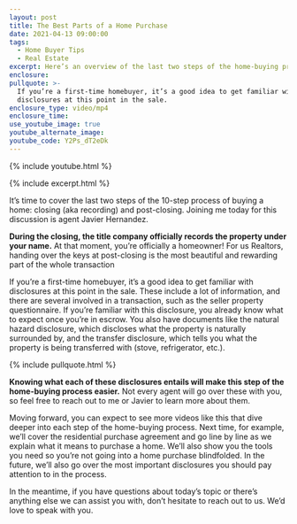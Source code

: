 ```yaml
---
layout: post
title: The Best Parts of a Home Purchase
date: 2021-04-13 09:00:00
tags:
  - Home Buyer Tips
  - Real Estate
excerpt: Here’s an overview of the last two steps of the home-buying process.
enclosure:
pullquote: >-
  If you’re a first-time homebuyer, it’s a good idea to get familiar with
  disclosures at this point in the sale.
enclosure_type: video/mp4
enclosure_time:
use_youtube_image: true
youtube_alternate_image:
youtube_code: Y2Ps_dT2eDk
---
```

{% include youtube.html %}

{% include excerpt.html %}

It’s time to cover the last two steps of the 10-step process of buying a home: closing (aka recording) and post-closing. Joining me today for this discussion is agent Javier Hernandez.

**During the closing, the title company officially records the property under your name.** At that moment, you’re officially a homeowner\! For us Realtors, handing over the keys at post-closing is the most beautiful and rewarding part of the whole transaction&nbsp;

If you’re a first-time homebuyer, it’s a good idea to get familiar with disclosures at this point in the sale. These include a lot of information, and there are several involved in a transaction, such as the seller property questionnaire. If you’re familiar with this disclosure, you already know what to expect once you’re in escrow. You also have documents like the natural hazard disclosure, which discloses what the property is naturally surrounded by, and the transfer disclosure, which tells you what the property is being transferred with (stove, refrigerator, etc.).

{% include pullquote.html %}

**Knowing what each of these disclosures entails will make this step of the home-buying process easier.** Not every agent will go over these with you, so feel free to reach out to me or Javier to learn more about them.

Moving forward, you can expect to see more videos like this that dive deeper into each step of the home-buying process. Next time, for example, we’ll cover the residential purchase agreement and go line by line as we explain what it means to purchase a home. We’ll also show you the tools you need so you’re not going into a home purchase blindfolded. In the future, we’ll also go over the most important disclosures you should pay attention to in the process.

In the meantime, if you have questions about today’s topic or there’s anything else we can assist you with, don’t hesitate to reach out to us. We’d love to speak with you.
